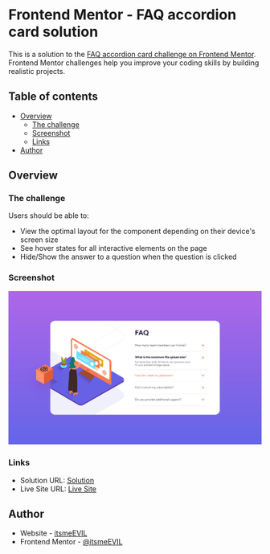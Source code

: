 # Frontend Mentor - FAQ accordion card solution

This is a solution to the [FAQ accordion card challenge on Frontend Mentor](https://www.frontendmentor.io/challenges/faq-accordion-card-XlyjD0Oam). Frontend Mentor challenges help you improve your coding skills by building realistic projects.

## Table of contents

-   [Overview](#overview)
    -   [The challenge](#the-challenge)
    -   [Screenshot](#screenshot)
    -   [Links](#links)
-   [Author](#author)

## Overview

### The challenge

Users should be able to:

-   View the optimal layout for the component depending on their device's screen size
-   See hover states for all interactive elements on the page
-   Hide/Show the answer to a question when the question is clicked

### Screenshot

![](./images/screenshot.jpg)

### Links

-   Solution URL: [Solution](#)
-   Live Site URL: [Live Site](#)

## Author

-   Website - [itsmeEVIL](https://itsmeevil.github.io)
-   Frontend Mentor - [@itsmeEVIL](https://www.frontendmentor.io/profile/itsmeevil)
